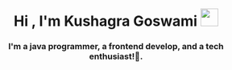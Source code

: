 <h1 align="center">Hi , I'm Kushagra Goswami <img src="https://media.giphy.com/media/hvRJCLFzcasrR4ia7z/giphy.gif" width="35"></h1>
<p align="center">
 <h3 align="center">I'm a java programmer, a frontend develop, and a tech enthusiast!🌟.</h3>
<br>

